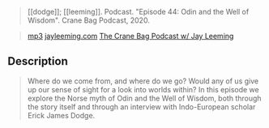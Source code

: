 > [[dodge]]; [[leeming]]. Podcast. "Episode 44: Odin and the Well of Wisdom". Crane Bag Podcast, 2020.

> [mp3](https://html5-player.libsyn.com/embed/episode/id/16219262/height/90/theme/custom/thumbnail/no/direction/backward/render-playlist/no/custom-color/5a8db8)
> [jayleeming.com](http://www.jayleeming.com/podcast.html)
> [The Crane Bag Podcast w/ Jay Leeming](leeming.md)

## Description
> Where do we come from, and where do we go? Would any of us give up our sense of sight for a look into worlds within? In this episode we explore the Norse myth of Odin and the Well of Wisdom, both through the story itself and through an interview with Indo-European scholar Erick James Dodge.